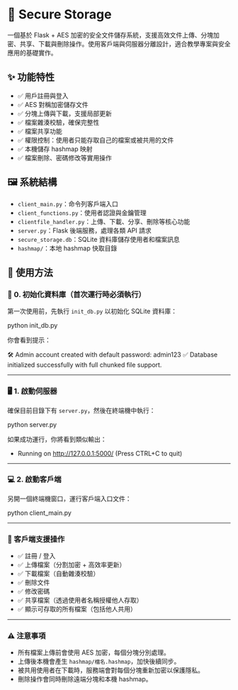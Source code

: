 # 🔐 Secure Storage

一個基於 Flask + AES 加密的安全文件儲存系統，支援高效文件上傳、分塊加密、共享、下載與刪除操作。使用客戶端與伺服器分離設計，適合教學專案與安全應用的基礎實作。

## ✨ 功能特性

- ✅ 用戶註冊與登入
- ✅ AES 對稱加密儲存文件
- ✅ 分塊上傳與下載，支援局部更新
- ✅ 檔案雜湊校驗，確保完整性
- ✅ 檔案共享功能
- ✅ 權限控制：使用者只能存取自己的檔案或被共用的文件
- ✅ 本機儲存 hashmap 映射
- ✅ 檔案刪除、密碼修改等實用操作

## 🖼️ 系統結構

- `client_main.py`：命令列客戶端入口
- `client_functions.py`：使用者認證與金鑰管理
- `clientfile_handler.py`：上傳、下載、分享、刪除等核心功能
- `server.py`：Flask 後端服務，處理各類 API 請求
- `secure_storage.db`：SQLite 資料庫儲存使用者和檔案訊息
- `hashmap/`：本地 hashmap 快取目錄

## 🚀 使用方法

### 🧱 0. 初始化資料庫（首次運行時必須執行）

第一次使用前，先執行 `init_db.py` 以初始化 SQLite 資料庫：

 python init_db.py

你會看到提示：

 🛠 Admin account created with default password: admin123
 ✅ Database initialized successfully with full chunked file support.

---

### 🖥 1. 啟動伺服器

確保目前目錄下有 `server.py`，然後在終端機中執行：

 python server.py

如果成功運行，你將看到類似輸出：

 * Running on http://127.0.0.1:5000/ (Press CTRL+C to quit)

---

### 💻 2. 啟動客戶端

另開一個終端機窗口，運行客戶端入口文件：

 python client_main.py

---

### 📂 客戶端支援操作

- ✅ 註冊 / 登入
- ✅ 上傳檔案（分割加密 + 高效率更新）
- ✅ 下載檔案（自動雜湊校驗）
- ✅ 刪除文件
- ✅ 修改密碼
- ✅ 共享檔案（透過使用者名稱授權他人存取）
- ✅ 顯示可存取的所有檔案（包括他人共用）

---

### ⚠️ 注意事項

- 所有檔案上傳前會使用 AES 加密，每個分塊分別處理。
- 上傳後本機會產生 `hashmap/檔名.hashmap`，加快後續同步。
- 被共用使用者在下載時，服務端會對每個分塊重新加密以保護隱私。
- 刪除操作會同時刪除遠端分塊和本機 hashmap。
